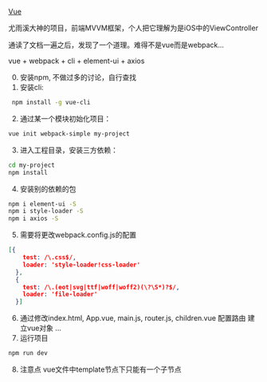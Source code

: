 [Vue](https://cn.vuejs.org/)

尤雨溪大神的项目，前端MVVM框架，个人把它理解为是iOS中的ViewController

通读了文档一遍之后，发现了一个道理。难得不是vue而是webpack...

vue + webpack + cli + element-ui + axios

0. 安装npm, 不做过多的讨论，自行查找
1. 安装cli: 
```bash
 npm install -g vue-cli
```
2. 通过某一个模块初始化项目：
```bash
vue init webpack-simple my-project
```
3. 进入工程目录，安装三方依赖：
```bash
cd my-project
npm install
```
4. 安装别的依赖的包
```bash
npm i element-ui -S
npm i style-loader -S
npm i axios -S
```
5. 需要将更改webpack.config.js的配置
```json
[{
    test: /\.css$/,
    loader: 'style-loader!css-loader'
  },
  {
    test: /\.(eot|svg|ttf|woff|woff2)(\?\S*)?$/,
    loader: 'file-loader'
  }]
```
6. 通过修改index.html, App.vue, main.js, router.js, children.vue
配置路由
建立vue对象
...
7. 运行项目
```bash
npm run dev
```

8. 注意点 vue文件中template节点下只能有一个子节点